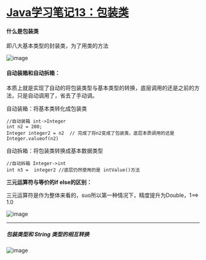 # [Java学习笔记13：包装类](https://github.com/QiYongchuan/MyGitBlog/issues/89)

#### 什么是包装类

即八大基本类型的封装类，为了用类的方法

![image](https://github.com/QiYongchuan/MyGitBlog/assets/105039020/1a1ac88b-c24b-450a-99bd-afb34352e6dc)


#### 自动装箱和自动拆箱：

本质上就是实现了自动的将包装类型与基本类型的转换，底层调用的还是之前的方法，只是自动调用了，省去了手动调。

自动装箱：将基本类转化成包装类
```
//自动装箱 int->Integer
int n2 = 200;
Integer integer2 = n2  // 完成了将n2变成了包装类，底层本质调用的还是 Integer.valueof(n2)
```
自动拆箱：将包装类转换成基本数据类型

```
//自动拆箱 Integer->int
int n3 =  integer2 //底层仍然使用的是 intValue()方法
```

**三元运算符与等价的if else的区别：**

三元运算符是作为整体来看的，suo所以第一种情况下，精度提升为Double，1==> 1.0

![image](https://github.com/QiYongchuan/MyGitBlog/assets/105039020/870fe21b-4fdc-4552-841c-408bae34938e)


---

##### 包装类型和 String 类型的相互转换 

![image](https://github.com/QiYongchuan/MyGitBlog/assets/105039020/b04c8fa3-b373-4443-b6fb-a1c848b1865b)

